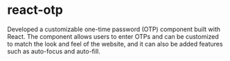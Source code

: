 # react-otp
Developed a customizable one-time password (OTP) component built with React. The component allows users to enter OTPs and can be customized to match the look and feel of the website, and it can also be added features such as auto-focus and auto-fill.
